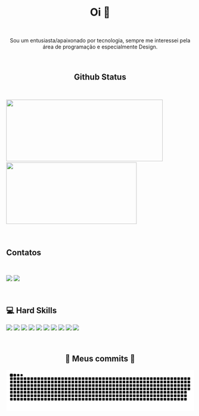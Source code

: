 <h4 align="center">
<img src="animation.gif" alt="">
</h4>

<p style="text-align: center;">

<h1 align="center"> Oi 👋</h1><br>

<p align="center">Sou um entusiasta/apaixonado por tecnologia, sempre me interessei pela área de programação e especialmente Design.</p>


<br><h2 align="center">Github Status</h2><br>

<p>
<img src="https://github-readme-stats.vercel.app/api?username=augustoestevaomonte&show_icons=true&theme=highcontrast&hide_border=true&layout=compact" width="420" height="165">
<img src="https://github-readme-stats.vercel.app/api/top-langs/?username=augustoestevaomonte&layout=compact&theme=highcontrast&hide_border=true" width="350" height="165">
</p><br>

<h2>Contatos</h2><br>

<p>
  <img src="https://img.shields.io/badge/LinkedIn-0077B5?style=for-the-badge&logo=linkedin&logoColor=white&link=https://www.linkedin.com/in/augusto-estev%C3%A3o-monte-448a80136/">
  <img src="https://img.shields.io/badge/Telegram-2CA5E0?style=for-the-badge&logo=telegram&logoColor=white&logo=telegram&logoColor=white&link=https://t.me/AugustoEs)](https://t.me/AugustoEs">
</p><br>


<h2>💻 Hard Skills</h2>
<p>
<img src="https://cdn.jsdelivr.net/gh/devicons/devicon/icons/typescript/typescript-original.svg" height="60" />  
<img src="https://cdn.jsdelivr.net/gh/devicons/devicon/icons/docker/docker-original.svg"  height="60" />
<img src="https://cdn.jsdelivr.net/gh/devicons/devicon/icons/nodejs/nodejs-plain-wordmark.svg" height="60" />
<img src="https://cdn.jsdelivr.net/gh/devicons/devicon/icons/php/php-original.svg" height="60" />
<img src="https://cdn.jsdelivr.net/gh/devicons/devicon/icons/react/react-original-wordmark.svg" height="60" />
<img src="https://cdn.jsdelivr.net/gh/devicons/devicon/icons/wordpress/wordpress-original.svg" height="60"/>
<img src="https://cdn.jsdelivr.net/gh/devicons/devicon/icons/sass/sass-original.svg" height="60" />
<img src="https://cdn.jsdelivr.net/gh/devicons/devicon/icons/tailwindcss/tailwindcss-original-wordmark.svg" height="60"/>
<img src="https://cdn.jsdelivr.net/gh/devicons/devicon/icons/bootstrap/bootstrap-original.svg" height="60"/>
<img src="https://cdn.jsdelivr.net/gh/devicons/devicon/icons/gulp/gulp-plain.svg" height="60" />
</p><br>


<h2 align="center">🐍 Meus commits 🐍</h2>

![](https://raw.githubusercontent.com/AugustoEstevaoMonte/augustoestevaomonte/master/github-user-contribution%20(1).svg)
